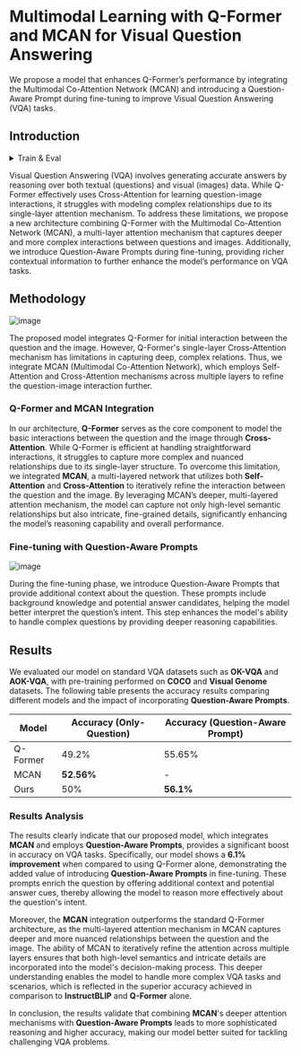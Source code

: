 # Multimodal Learning with Q-Former and MCAN for Visual Question Answering

We propose a model that enhances Q-Former’s performance by integrating the Multimodal Co-Attention Network (MCAN) and introducing a Question-Aware Prompt during fine-tuning to improve Visual Question Answering (VQA) tasks.

## Introduction

<details>
  <summary>Train & Eval</summary>
  
  ## Training & Inference
  
  ### Train
  After downloading the training datasets and specifying their path in [dataset configs](daiv/configs/datasets/), we are ready for training!
  
  #### 0. Setting Environments
  ```Shell
  conda create -n fusion python=3.9
  ```
  ```Shell
  git clone 
  ```
  ```Shell
  cd BLIVA
  ```
  ```Shell
  pip install -e .
  ```
  if packaging error occurs, then:
  ```Shell
  pip install setuptools==69.5.1
  ```

  ### Training
  
  #### 1. Pretraining of Dm-Former
  ```Shell
  python train.py --cfg-path train_configs/pretrain_stage1.yaml
  ```
  #### 2. Pretraining of visual assistant branch
  
  ```Shell
  python train.py --cfg-path train_configs/pretrain_stage2.yaml
  ```
  #### 3. Instruction Finetuning 
  ```Shell
  python train.py --cfg-path train_configs/finetune_stage2.yaml
  ```
  ### Evaluation
  
  #### Evaluation of Stage2 
  ```Shell
  python evaluate.py --cfg-path train_configs/pretrain_stage2_eval.yaml
  ```
  
  ```Shell
  python evaluate.py --cfg-path train_configs/finetune_stage2_eval.yaml
  ```
  
  #### Training with MCAN output (prophet) - okvqa
  ```Shell
  python train.py --cfg-path train_configs/finetune_stage2_t5_vqa.yaml
  ```
  ```Shell
  python evaluate.py --cfg-path train_configs/eval_stage2_vqa.yaml
  ```

</details>

Visual Question Answering (VQA) involves generating accurate answers by reasoning over both textual (questions) and visual (images) data. While Q-Former effectively uses Cross-Attention for learning question-image interactions, it struggles with modeling complex relationships due to its single-layer attention mechanism. To address these limitations, we propose a new architecture combining Q-Former with the Multimodal Co-Attention Network (MCAN), a multi-layer attention mechanism that captures deeper and more complex interactions between questions and images. Additionally, we introduce Question-Aware Prompts during fine-tuning, providing richer contextual information to further enhance the model’s performance on VQA tasks.

## Methodology

![image](imgs/model_Architecture_train.png)

The proposed model integrates Q-Former for initial interaction between the question and the image. However, Q-Former's single-layer Cross-Attention mechanism has limitations in capturing deep, complex relations. Thus, we integrate MCAN (Multimodal Co-Attention Network), which employs Self-Attention and Cross-Attention mechanisms across multiple layers to refine the question-image interaction further.

### Q-Former and MCAN Integration

In our architecture, **Q-Former** serves as the core component to model the basic interactions between the question and the image through **Cross-Attention**. While Q-Former is efficient at handling straightforward interactions, it struggles to capture more complex and nuanced relationships due to its single-layer structure. To overcome this limitation, we integrated **MCAN**, a multi-layered network that utilizes both **Self-Attention** and **Cross-Attention** to iteratively refine the interaction between the question and the image. By leveraging MCAN’s deeper, multi-layered attention mechanism, the model can capture not only high-level semantic relationships but also intricate, fine-grained details, significantly enhancing the model’s reasoning capability and overall performance.

### Fine-tuning with Question-Aware Prompts

![image](imgs/model_finetuning.png)

During the fine-tuning phase, we introduce Question-Aware Prompts that provide additional context about the question. These prompts include background knowledge and potential answer candidates, helping the model better interpret the question’s intent. This step enhances the model's ability to handle complex questions by providing deeper reasoning capabilities.


## Results

We evaluated our model on standard VQA datasets such as **OK-VQA** and **AOK-VQA**, with pre-training performed on **COCO** and **Visual Genome** datasets. The following table presents the accuracy results comparing different models and the impact of incorporating **Question-Aware Prompts**.

| Model           | Accuracy (Only-Question) | Accuracy (Question-Aware Prompt) |
|-----------------|--------------------------|----------------------------------|
| Q-Former        | 49.2%                     | 55.65%                          |
| MCAN            | **52.56%**                | -                                |
| Ours            | 50%                       | **56.1%**                           |

### Results Analysis

The results clearly indicate that our proposed model, which integrates **MCAN** and employs **Question-Aware Prompts**, provides a significant boost in accuracy on VQA tasks. Specifically, our model shows a **6.1% improvement** when compared to using Q-Former alone, demonstrating the added value of introducing **Question-Aware Prompts** in fine-tuning. These prompts enrich the question by offering additional context and potential answer cues, thereby allowing the model to reason more effectively about the question's intent. 

Moreover, the **MCAN** integration outperforms the standard Q-Former architecture, as the multi-layered attention mechanism in MCAN captures deeper and more nuanced relationships between the question and the image. The ability of MCAN to iteratively refine the attention across multiple layers ensures that both high-level semantics and intricate details are incorporated into the model's decision-making process. This deeper understanding enables the model to handle more complex VQA tasks and scenarios, which is reflected in the superior accuracy achieved in comparison to **InstructBLIP** and **Q-Former** alone.

In conclusion, the results validate that combining **MCAN**'s deeper attention mechanisms with **Question-Aware Prompts** leads to more sophisticated reasoning and higher accuracy, making our model better suited for tackling challenging VQA problems.
